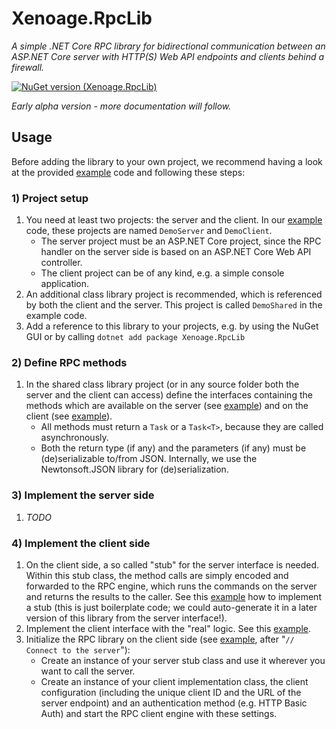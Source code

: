 # Xenoage.RpcLib

*A simple .NET Core RPC library for bidirectional communication between an ASP.NET Core server with HTTP(S) Web API endpoints and clients behind a firewall.*

[![NuGet version (Xenoage.RpcLib)](https://img.shields.io/nuget/v/Xenoage.RpcLib.svg?style=flat-square)](https://www.nuget.org/packages/Xenoage.RpcLib/)

_Early alpha version - more documentation will follow._



## Usage

Before adding the library to your own project, we recommend having a look at the provided [example](https://github.com/Xenoage/RpcLib) code and following these steps:

### 1) Project setup

1. You need at least two projects: the server and the client. In our [example](https://github.com/Xenoage/RpcLib) code, these projects are named `DemoServer` and `DemoClient`.
   * The server project must be an ASP.NET Core project, since the RPC handler on the server side is based on an ASP.NET Core Web API controller.
   * The client project can be of any kind, e.g. a simple console application.
2. An additional class library project is recommended, which is referenced by both the client and the server. This project is called `DemoShared` in the example code.
3. Add a reference to this library to your projects, e.g. by using the NuGet GUI or by calling `dotnet add package Xenoage.RpcLib`

### 2) Define RPC methods

1. In the shared class library project (or in any source folder both the server and the client can access) define the interfaces containing the methods which are available on the server (see [example](https://github.com/Xenoage/RpcLib/blob/master/DemoShared/Rpc/IDemoRpcServer.cs)) and on the client (see [example](https://github.com/Xenoage/RpcLib/blob/master/DemoShared/Rpc/IDemoRpcClient.cs)).
   * All methods must return a `Task` or a `Task<T>`, because they are called asynchronously.
   * Both the return type (if any) and the parameters (if any) must be (de)serializable to/from JSON. Internally, we use the Newtonsoft.JSON library for (de)serialization. 
   
### 3) Implement the server side

1. _TODO_


### 4) Implement the client side

1. On the client side, a so called "stub" for the server interface is needed. Within this stub class, the method
   calls are simply encoded and forwarded to the RPC engine, which runs the commands on the server and returns
   the results to the caller. See this
   [example](https://github.com/Xenoage/RpcLib/blob/master/DemoClient/Rpc/DemoRpcServerStub.cs)
   how to implement a stub (this is just boilerplate code; we could auto-generate
   it in a later version of this library from the server interface!).
2. Implement the client interface with the "real" logic. See this
   [example](https://github.com/Xenoage/RpcLib/blob/master/DemoClient/Rpc/DemoRpcClient.cs).
3. Initialize the RPC library on the client side (see [example](https://github.com/Xenoage/RpcLib/blob/master/DemoClient/Program.cs), after "`// Connect to the server`"):
   * Create an instance of your server stub class and use it wherever you want to call the server.
   * Create an instance of your client implementation class, the client configuration (including the unique client ID and the URL of the server endpoint) and an authentication method (e.g. HTTP Basic Auth) and start the RPC client engine with these settings.

